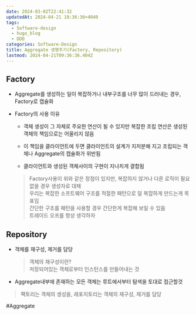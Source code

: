 ```yaml
---
date: 2024-03-02T22:41:32
updatedAt: 2024-04-21 18:36:36+4040
tags:
  - Software-design
  - hugo_blog
  - DDD
categories: Software-Design
title: Aggregate 생명주기(Factory, Repository)
lastmod: 2024-04-21T09:36:36.404Z
---
```

## Factory

* Aggregate를 생성하는 일이 복잡하거나 내부구조를 너무 많이 드러내는 경우, Factory로 캡슐화
* Factory의 사용 이유

  * 객체 생성이 그 자체로 주요한 연산이 될 수 있지만 복잡한 조립 연산은 생성된 객체의 책임으로는 어울리지 않음

  * 이 책임을 클라이언트에 두면 클라이언트의 설계가 지저분해 지고 조립되는 객체나 Aggregate의 캡슐화가 위반됨

  * 클라이언트와 생성된 객체사이의 구현이 지나치게 결합됨

  > Factory사용이 위와 같은 장점이 있지만, 복잡하지 않거나 다른 로직이 필요없을 경우 생성자로 대체\
  > 우리는 복잡한 소프트웨어 구조를 적절한 패턴으로 덜 복잡하게 만드는게 목표임\
  > 간단한 구조를 패턴을 사용할 경우 간단한게 복잡해 보일 수 있음\
  > 트레이드 오프를 항상 생각하자

## Repository

* 객체를 재구성, 제거를 담당

  > 객체의 재구성이란?\
  > 저장되어있는 객체로부터 인스턴스를 만들어내는 것

* Aggregate내부에 존재하는 모든 객체는 루트에서부터 탐색을 토대로 접근할것

> 팩토리는 객체의 생성을, 레포지토리는 객체의 재구성, 제거를 담당

\#Aggregate
